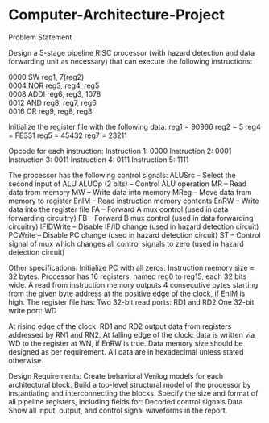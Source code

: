 # Computer-Architecture-Project
Problem Statement

Design a 5-stage pipeline RISC processor (with hazard detection and data forwarding unit as necessary) that can execute the following instructions:

0000 SW    reg1, 7(reg2)  
0004 NOR   reg3, reg4, reg5  
0008 ADDI  reg6, reg3, 1078  
0012 AND   reg8, reg7, reg6  
0016 OR    reg9, reg8, reg3  

Initialize the register file with the following data:
reg1 = 90966
reg2 = 5
reg4 = FE331
reg5 = 45432
reg7 = 23211

Opcode for each instruction:
Instruction 1: 0000
Instruction 2: 0001
Instruction 3: 0011
Instruction 4: 0111
Instruction 5: 1111

The processor has the following control signals:
ALUSrc – Select the second input of ALU
ALUOp (2 bits) – Control ALU operation
MR – Read data from memory
MW – Write data into memory
MReg – Move data from memory to register
EnIM – Read instruction memory contents
EnRW – Write data into the register file
FA – Forward A mux control (used in data forwarding circuitry)
FB – Forward B mux control (used in data forwarding circuitry)
IFIDWrite – Disable IF/ID change (used in hazard detection circuit)
PCWrite – Disable PC change (used in hazard detection circuit)
ST – Control signal of mux which changes all control signals to zero (used in hazard detection circuit)

Other specifications:
Initialize PC with all zeros. Instruction memory size = 32 bytes. Processor has 16 registers, named reg0 to reg15, each 32 bits wide. A read from instruction memory outputs 4 consecutive bytes starting from the given byte address at the positive edge of the clock, if EnIM is high. The register file has:
Two 32-bit read ports: RD1 and RD2
One 32-bit write port: WD

At rising edge of the clock: RD1 and RD2 output data from registers addressed by RN1 and RN2. At falling edge of the clock: data is written via WD to the register at WN, if EnRW is true. Data memory size should be designed as per requirement. All data are in hexadecimal unless stated otherwise.

Design Requirements:
Create behavioral Verilog models for each architectural block. Build a top-level structural model of the processor by instantiating and interconnecting the blocks. Specify the size and format of all pipeline registers, including fields for:
Decoded control signals
Data
Show all input, output, and control signal waveforms in the report.

